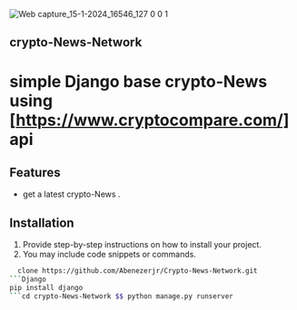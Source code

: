 ![Web capture_15-1-2024_16546_127 0 0 1](https://github.com/Abenezerjr/Crypto-News-Network/assets/106702572/2c6ff991-5dae-4c39-8ef9-87f2ecd57c0f)


## crypto-News-Network

# simple Django base crypto-News using [https://www.cryptocompare.com/] api 


## Features

-  get a latest crypto-News .

## Installation

1. Provide step-by-step instructions on how to install your project.
2. You may include code snippets or commands.

```bash
  clone https://github.com/Abenezerjr/Crypto-News-Network.git
```Django
pip install django
```cd crypto-News-Network $$ python manage.py runserver
